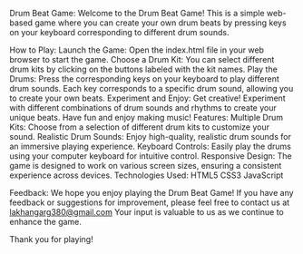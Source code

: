 Drum Beat Game:
Welcome to the Drum Beat Game! This is a simple web-based game where you can create your own drum beats by pressing keys on your keyboard corresponding to different drum sounds.

How to Play:
Launch the Game: Open the index.html file in your web browser to start the game.
Choose a Drum Kit: You can select different drum kits by clicking on the buttons labeled with the kit names.
Play the Drums: Press the corresponding keys on your keyboard to play different drum sounds. Each key corresponds to a specific drum sound, allowing you to create your own beats.
Experiment and Enjoy: Get creative! Experiment with different combinations of drum sounds and rhythms to create your unique beats. Have fun and enjoy making music!
Features:
Multiple Drum Kits: Choose from a selection of different drum kits to customize your sound.
Realistic Drum Sounds: Enjoy high-quality, realistic drum sounds for an immersive playing experience.
Keyboard Controls: Easily play the drums using your computer keyboard for intuitive control.
Responsive Design: The game is designed to work on various screen sizes, ensuring a consistent experience across devices.
Technologies Used:
HTML5
CSS3
JavaScript

Feedback:
We hope you enjoy playing the Drum Beat Game! If you have any feedback or suggestions for improvement, please feel free to contact us at lakhangarg380@gmail.com Your input is valuable to us as we continue to enhance the game.

Thank you for playing!
